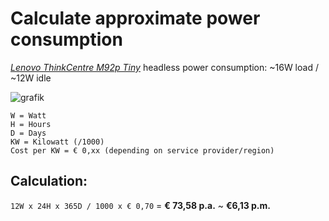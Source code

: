 # Calculate approximate power consumption

[*Lenovo ThinkCentre M92p Tiny*](https://github.com/scubamuc/scubamuc.github.io#11-hardware) headless power consumption: ~16W load / ~12W idle

![grafik](https://user-images.githubusercontent.com/54933878/234572976-7263ad71-4a60-49cc-a899-d5d5d3499c64.png)

```
W = Watt
H = Hours
D = Days
KW = Kilowatt (/1000)
Cost per KW = € 0,xx (depending on service provider/region)
```
## Calculation:

`12W x 24H x 365D / 1000 x € 0,70` = **€ 73,58 p.a.** ~ **€6,13 p.m.**
